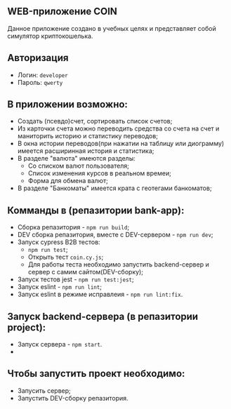 ## WEB-приложение COIN

Данное приложение создано в учебных целях и представляет собой симулятор криптокошелька.

## Авторизация
  * Логин: `developer`
  * Пароль: `qwerty`

## В приложении возможно:
- Создать (псевдо)счет, сортировать список счетов;
- Из карточки счета можно переводить средства со счета на счет и маниторить историю и статистику переводов;
- В окна истории переводов(при нажатии на таблицу или диограмму) имеется расширинная история и статистика;
- В разделе "валюта" имеются разделы:
  - Со списком валют пользователя;
  - Список изменения курсов в реальном времеи;
  - Форма для обмена валют;
- В разделе "Банкоматы" имеется крата с геотегами банкоматов;

## Комманды в (репазитории bank-app):
 - Сборка репазитория - `npm run build`;
 - DEV сборка  репазитория, вместе с DEV-сервером - `npm run dev`;
 - Запуск cypress B2B тестов:
   - `npm run test`;
   - Открыть тест `coin.cy.js`;
   - Для работы теста необходимо запустить backend-сервер и cервер с самим сайтом(DEV-сборку);
 - Запуск тестов jest - `npm run test:jest`;
 - Запуск eslint - `npm run lint`;
 - Запуск eslint в режиме исправлеия - `npm run lint:fix`.

## Запуск backend-сервера (в репазитории project):
  - Запуск сервера - `npm start`.
  - 
## Чтобы запустить проект необходимо:
  - Запусить сервер;
  - Запустить DEV-сборку репазитория.


